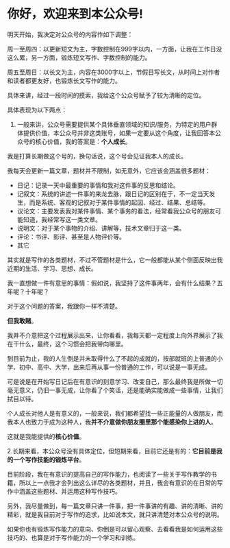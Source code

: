 # 你好，欢迎来到本公众号!

明天开始，我决定对公众号的内容作如下调整：

周一至周四：以更新短文为主，字数控制在999字以内，一方面，让我在工作日没这么累，另一方面，锻炼短文写作、字数控制的能力。

周五至周日：以长文为主，内容在3000字以上，节假日写长文，从时间上对作者和读者都更友好，也锻炼长文写作的能力。

具体来讲，经过一段时间的摸索，我给这个公众号赋予了较为清晰的定位。

具体表现为以下两点：

1. 一般来讲，公众号需要提供某个具体垂直领域的知识/服务，为特定的用户群体提供价值，本公众号并非这类账号，如果一定要从这个角度，让我回答本公众号的核心价值，我的答案是：**个人成长**。

  我是打算长期做这个号的，换句话说，这个号会见证我本人的成长。
  
  我每天会更新一篇文章，题材并不限制，如无意外，它应该会涵盖很多题材：
   * 日记：记录一天中最重要的事情和我对这件事的反思和结论。
   * 记叙文：系统的讲述一件事的来龙去脉，跟日记的区别在于，不一定当天发生，而是系统、客观的记叙对于某件事情的起因、经过、结果、总结等。
   * 议论文：主要发表我对某件事情、某个事务的看法，经常看我公众号的朋友可能知道，我经常写这一类文章。
   * 说明文：对于某个事物的介绍、讲解等，技术文章归于这一类。
   * 评论：书评、影评、甚至是人物评价等。
   * 其它
   
  其实就是写作的各类题材，不过不管题材是什么，它一般都能从某个侧面反映出我近期的生活、学习、思想、成长。
  
  我一直想做一件有意思的事情：假如说，我坚持了这件事两年，会有什么结果？五年呢？十年呢？
  
  对于这个问题的答案，我跟你一样不清楚。
  
  **但我敢赌**。
  
  我并不介意把这个过程展示出来，让你看看，我每天都一定程度上向外界展示了我在干什么，最终，这个习惯会把我带向哪里。
  
  到目前为止，我的人生倒是并未取得什么了不起的成就的，按部就班的上普通的小学、初中、高中、大学，出来后再从事一份普通的工作，可以说是一事无成。
  
  可是说是在开始写日记后在有意识的刻意学习、改变自己，那么最终我是所做一切毫无意义，仍旧一事无成，让你看了个笑话，还是能确实能做成一些事情，让我们拭目以待。
  
  个人成长对他人是有意义的，一般来说，我们都希望找一些正能量的人做朋友，而我本人也致力于成为这种人，我**并不介意做你朋友圈里那个能感染你上进的人**。
  
  这就是我能提供的**核心价值**。

2.长期来看，本公众号没有具体定位，但短期来看，目前它还是有的：**它目前是我的一个写作技能的锻炼平台**。

  目前阶段，我在有意识的提高自己的写作能力，也阅读了一些关于写作教学的书籍，所以上一点我才会列出这么详尽的各类题材，并且，我会有意识的在日常的写作中涵盖这些题材、并运用这种写作技巧。
  
  另外，我尽量做到，每一篇文章只讲一件事，把一件事讲的有趣、讲的清晰、讲的精彩，就是我目前对于写作的追求，比如说本文，就只讲清楚对本公众号的说明。
  
  如果你也有锻炼写作能力的意向、你倒是可以留心观察、去看看我是如何运用这些技巧的、也算是对于写作能力的一个学习和训练。
